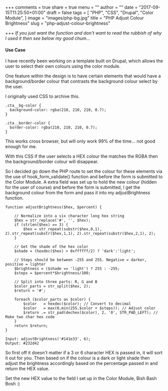+++
comments = true
share = true
menu = ""
author = ""
date = "2017-09-15T11:25:50+01:00"
draft = false
tags = [
  "PHP",
  "CSS",
  "Drupal",
  "Color Module",
]
image = "images/php-bg.jpg"
title = "PHP Adjust Colour Brightness"
slug = "php-adjust-colour-brightness"

+++
*If you just want the function and don't want to read the rubbish of why I used it then see below my good chum...*

#### Use Case
I have recently been working on a template built on Drupal, which allows the user to select their own colours using the color module.

One feature within the design is to have certain elements that would have a background/border colour that contrasts
the background colour select by the user.

I originally used CSS to archive this.

```
.cta__bg-color {
  background-color: rgba(210, 210, 210, 0.7);
}

.cta__border-color {
  border-color: rgba(210, 210, 210, 0.7);
}
```

This works cross browser, but will only work 99% of the time... not good enough for me.

With this CSS if the user selects a HEX colour the matches the RGBA then the background/border colour will disappear.

So I decided go down the PHP route to set the colour for these elements via the use of hook_form_validate() function and before the form is submitted to the Color Module.
A extra field was set up to hold the new colour (hidden for the user of course) and before the form is submitted, I get the background colour from the form and pass it into my adjustBrightness function.

```
function adjustBrightness($hex, $percent) {

    // Normalize into a six character long hex string
    $hex = str_replace('#', '', $hex);
    if (strlen($hex) == 3) {
        $hex = str_repeat(substr($hex,0,1), 2).str_repeat(substr($hex,1,1), 2).str_repeat(substr($hex,2,1), 2);
    }

    // Get the shade of the hex color
    $shade = (hexdec($hex) > 0xffffff/2) ? 'dark':'light';

    // Steps should be between -255 and 255. Negative = darker, positive = lighter
    $brightness = ($shade == 'light') ? 255 : -255;
    $steps = $percent*$brightness/100;

    // Split into three parts: R, G and B
    $color_parts = str_split($hex, 2);
    $return = '#';

    foreach ($color_parts as $color) {
        $color   = hexdec($color); // Convert to decimal
        $color   = max(0,min(255,$color + $steps)); // Adjust color
        $return .= str_pad(dechex($color), 2, '0', STR_PAD_LEFT); // Make two char hex code
    }
    return $return;
}

Input: adjustBrightness('#141e33', 6);
Output: #232d42
```

So first off it doesn't matter if a 3 or 6 character HEX is passed in, it will sort it out for you.
Then based on if the colour is a dark or light shade then adjust the brightness accordingly based on the percentage passed in and return the HEX value.

Set the new HEX value to the field I set up in the Color Module, Bish Bash Bosh :)
